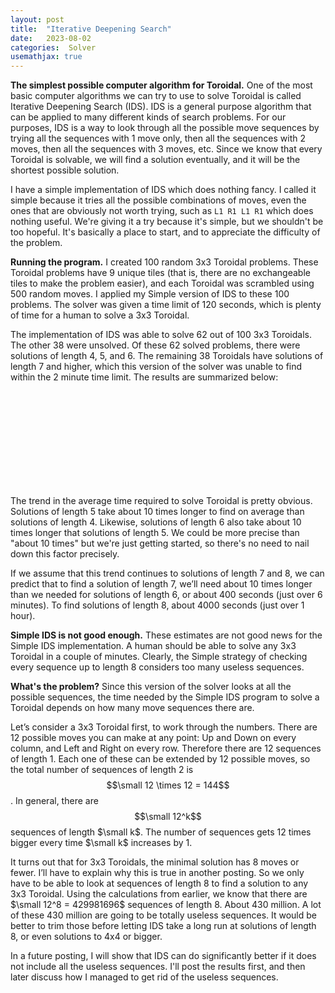 ```yaml
---
layout: post
title:  "Iterative Deepening Search"
date:   2023-08-02 
categories:  Solver
usemathjax: true
---
```

<style>
table
{
    max-width: 0px;
    margin-left:auto; 
    margin-right:auto;  
}
</style>
**The simplest possible computer algorithm for Toroidal.**
One of the most basic computer algorithms we can try to use to solve Toroidal is called
Iterative Deepening Search (IDS).  IDS is a general purpose algorithm that can be applied to many different kinds of search problems.  For our purposes, IDS is a way to look through all the possible move sequences by trying all the sequences with 1 move only, then all the sequences with 2 moves, then all the sequences with 3 moves, etc.  Since we know that every Toroidal is solvable, we will find a solution eventually, and it will be the shortest possible solution.

I have a simple implementation of IDS which does nothing fancy.  I called it simple because it tries all the possible combinations of moves, even the ones that are obviously not worth trying, such as `L1 R1 L1 R1` which does nothing useful.  We're giving it a try because it's simple, but we shouldn't be too hopeful.  It's basically a place to start, and to appreciate the difficulty of the problem.

**Running the program.**
I created 100 random 3x3 Toroidal problems.  These Toroidal problems have 9 unique tiles (that is, there are no exchangeable tiles to make the problem easier), and each Toroidal was scrambled using 500 random moves.  I applied my Simple version of IDS to these 100 problems.  The solver was given a time limit of 120 seconds, which is plenty of time for a human to solve a 3x3 Toroidal.  

The implementation of IDS was able to solve 62 out of 100 3x3 Toroidals.  The other 38 were unsolved.  Of these 62 solved problems, there were solutions of length 4, 5, and 6.  The remaining 38 Toroidals have solutions of length 7 and higher, which this version of the solver was unable to find within the 2 minute time limit.  The results are summarized below:

| Solution length | Number | Average time (seconds)|
|:-:|--:|--:|
| 4 | 7 | 0.47 |
| 5 | 17 | 4.20 |
| 6 | 38 | 38.90 |

The trend in the average time required to solve Toroidal is pretty obvious.  Solutions of length 5 take about 10 times longer to find on average than solutions of length 4.  Likewise, solutions of length 6 also take about 10 times longer that solutions of length 5.  We could be more precise than "about 10 times" but we're just getting started, so there's no need to nail down this factor precisely.

If we assume that this trend continues to solutions of length 7 and 8, we can predict that to find a solution of length 7, we’ll need about 10 times longer than we needed for solutions of length 6, or about 400 seconds (just over 6 minutes).  To find solutions of length 8, about 4000 seconds (just over 1 hour).  

**Simple IDS is not good enough.**
These estimates are not good news for the Simple IDS implementation.  A human should be able to solve any 3x3 Toroidal in a couple of minutes.  Clearly, the Simple strategy of checking every sequence up to length 8 considers too many useless sequences.  

**What's the problem?**
Since this version of the solver looks at all the possible sequences, the time needed by the Simple IDS program to solve a Toroidal depends on how many move sequences there are.  

Let’s consider a 3x3 Toroidal first, to work through the numbers.  There are 12 possible moves you can make at any point: Up and Down on every column, and Left and Right on every row.  Therefore there are 12 sequences of length 1.  Each one of these can be extended by 12 possible moves, so the total number of sequences of length 2 is 
$$\small 12 \times 12 = 144$$.
In general, there are $$\small 12^k$$ sequences of length $\small k$.  The number of sequences gets 12 times bigger every time $\small k$ increases by 1.  

It turns out that for 3x3 Toroidals, the minimal solution has 8 moves or fewer.  I’ll have to explain why this is true in another posting.  So we only have to be able to look at sequences of length 8 to find a solution to any 3x3 Toroidal.  Using the calculations from earlier, we know that there are $\small 12^8 = 429981696$ sequences of length 8.  About 430 million.  A lot of these 430 million are going to be totally useless sequences.  It would be better to trim those before letting IDS take a long run at solutions of length 8, or even solutions to 4x4 or bigger.

In a future posting, I will show that IDS can do significantly better if it does not include all the useless sequences.  I'll post the results first, and then later discuss how I managed to get rid of the useless sequences.  
